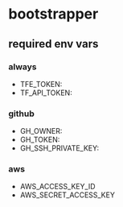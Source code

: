 # bootstrapper

## required env vars

### always

- TFE_TOKEN: <terraform cloud api token>
- TF_API_TOKEN: <terraform cloud api token>

### github
 
- GH_OWNER: <org name>
- GH_TOKEN: <github pat>
- GH_SSH_PRIVATE_KEY: <ssh private key>

### aws

- AWS_ACCESS_KEY_ID
- AWS_SECRET_ACCESS_KEY
